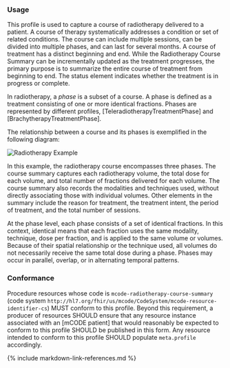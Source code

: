 ### Usage

This profile is used to capture a course of radiotherapy delivered to a patient. A course of therapy systematically addresses a condition or set of related conditions. The course can include multiple sessions, can be divided into multiple phases, and can last for several months. A course of treatment has a distinct beginning and end. While the Radiotherapy Course Summary can be incrementally updated as the treatment progresses, the primary purpose is to summarize the entire course of treatment from beginning to end. The status element indicates whether the treatment is in progress or complete.

In radiotherapy, a _phase_ is a subset of a course. A phase is defined as a treatment consisting of one or more identical fractions. Phases are represented by different profiles, [TeleradiotherapyTreatmentPhase] and [BrachytherapyTreatmentPhase].

The relationship between a course and its phases is exemplified in the following diagram:

![Radiotherapy Example](radiotherapy-example.jpg)

In this example, the radiotherapy course encompasses three phases. The course summary captures each radiotherapy volume, the total dose for each volume, and total number of fractions delivered for each volume. The course summary also records the modalities and techniques used, without directly associating those with individual volumes. Other elements in the summary include the reason for treatment, the treatment intent, the period of treatment, and the total number of sessions.

At the phase level, each phase consists of a set of identical fractions. In this context, identical means that each fraction uses the same modality, technique, dose per fraction, and is applied to the same volume or volumes. Because of their spatial relationship or the technique used, all volumes do not necessarily receive the same total dose during a phase. Phases may occur in parallel, overlap, or in alternating temporal patterns.

### Conformance

Procedure resources whose code is `mcode-radiotherapy-course-summary` (code system `http://hl7.org/fhir/us/mcode/CodeSystem/mcode-resource-identifier-cs`) MUST conform to this profile. Beyond this requirement, a producer of resources SHOULD ensure that any resource instance associated with an [mCODE patient] that would reasonably be expected to conform to this profile SHOULD be published in this form. Any resource intended to conform to this profile SHOULD populate `meta.profile` accordingly.

{% include markdown-link-references.md %}
